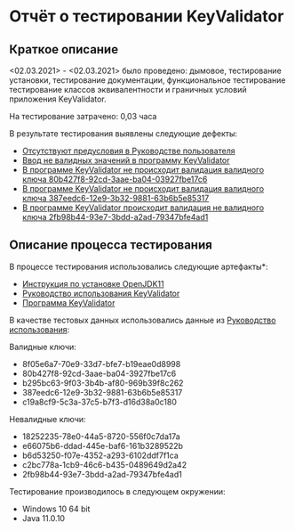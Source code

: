 # Отчёт о тестировании KeyValidator

## Краткое описание

<02.03.2021> - <02.03.2021> было проведено: дымовое, тестирование установки, тестирование документации, функциональное тестирование
тестирование классов эквивалентности и граничных условий
приложения KeyValidator.

На тестирование затрачено: 0,03 часа

В результате тестирования выявлены следующие дефекты:
* [Отсутствуют предусловия в Руководстве пользователя](https://github.com/Shliskenstickin/DZ-Java-1.1/issues/1)
* [Ввод не валидных значений в программу KeyValidator](https://github.com/Shliskenstickin/DZ-Java-1.1/issues/2)
* [В программе KeyValidator не происходит валидация валидного ключа 80b427f8-92cd-3aae-ba04-03927fbe17c6](https://github.com/Shliskenstickin/DZ-Java-1.1/issues/3)
* [В программе KeyValidator не происходит валидация валидного ключа 387eedc6-12e9-3b32-9881-63b6b5e85317](https://github.com/Shliskenstickin/DZ-Java-1.1/issues/4)
* [В программе KeyValidator происходит валидация не валидного ключа 2fb98b44-93e7-3bdd-a2ad-79347bfe4ad1](https://github.com/Shliskenstickin/DZ-Java-1.1/issues/5)

## Описание процесса тестирования

В процессе тестирования использовались следующие артефакты*:
* [Инструкция по установке OpenJDK11](https://github.com/netology-code/javaqa-homeworks/blob/master/intro/openjdk11-manual.md)
* [Руководство использования KeyValidator](https://github.com/netology-code/javaqa-homeworks/blob/master/intro/user-manual.md)
* [Программа KeyValidator](https://github.com/netology-code/javaqa-homeworks/blob/master/intro/artifacts/KeyValidator.class)

В качестве тестовых данных использовались данные из [Руководство использования](https://github.com/netology-code/javaqa-homeworks/blob/master/intro/user-manual.md):

Валидные ключи:
* 8f05e6a7-70e9-33d7-bfe7-b19eae0d8998
* 80b427f8-92cd-3aae-ba04-3927fbe17c6
* b295bc63-9f03-3b4b-af80-969b39f8c262
* 387eedc6-12e9-3b32-9881-63b6b5e85317
* c19a8cf9-5c3a-37c5-b7f3-d16d38a0c180

Невалидные ключи:
* 18252235-78e0-44a5-8720-556f0c7da17a
* e66075b6-ddad-445e-baf6-161b3289522b
* b6d53250-f07e-4352-a293-6102ddf7f1ca
* c2bc778a-1cb9-46c6-b435-0489649d2a42
* 2fb98b44-93e7-3bdd-a2ad-79347bfe4ad1

Тестирование производилось в следующем окружении:
* Windows 10 64 bit
* Java 11.0.10